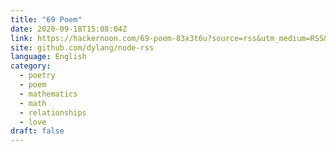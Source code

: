 ```yaml
---
title: "69 Poem"
date: 2020-09-18T15:08:04Z
link: https://hackernoon.com/69-poem-83x3t6u?source=rss&utm_medium=RSS&utm_source=news.12bit.vn
site: github.com/dylang/node-rss
language: English
category:
  - poetry
  - poem
  - mathematics
  - math
  - relationships
  - love
draft: false
---
```


